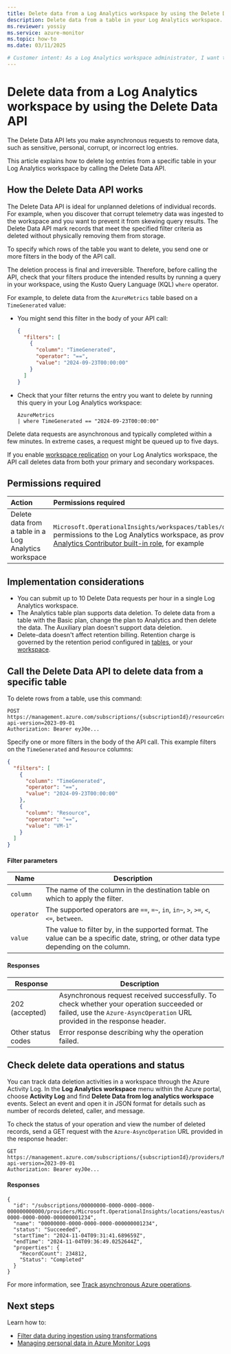 ```yaml
---
title: Delete data from a Log Analytics workspace by using the Delete Data API 
description: Delete data from a table in your Log Analytics workspace. 
ms.reviewer: yossiy
ms.service: azure-monitor
ms.topic: how-to 
ms.date: 03/11/2025

# Customer intent: As a Log Analytics workspace administrator, I want to delete data from tables in my Log Analytics workspace if the data is ingested by mistake, corrupt, or includes personal identifiable details.
---
```


# Delete data from a Log Analytics workspace by using the Delete Data API 

The Delete Data API lets you make asynchronous requests to remove data, such as sensitive, personal, corrupt, or incorrect log entries.

This article explains how to delete log entries from a specific table in your Log Analytics workspace by calling the Delete Data API.

## How the Delete Data API works

The Delete Data API is ideal for unplanned deletions of individual records. For example, when you discover that corrupt telemetry data was ingested to the workspace and you want to prevent it from skewing query results. The Delete Data API mark records that meet the specified filter criteria as deleted without physically removing them from storage.

To specify which rows of the table you want to delete, you send one or more filters in the body of the API call.

The deletion process is final and irreversible. Therefore, before calling the API, check that your filters produce the intended results by running a query in your workspace, using the Kusto Query Language (KQL) `where` operator.

For example, to delete data from the `AzureMetrics` table based on a `TimeGenerated` value: 

- You might send this filter in the body of your API call:

  ```json 
  {
    "filters": [
      {
        "column": "TimeGenerated",      
        "operator": "==",                
        "value": "2024-09-23T00:00:00"  
      }
    ]
  }
  ```

- Check that your filter returns the entry you want to delete by running this query in your Log Analytics workspace:

  ```kusto
  AzureMetrics
  | where TimeGenerated == "2024-09-23T00:00:00" 
  ```


Delete data requests are asynchronous and typically completed within a few minutes. In extreme cases, a request might be queued up to five days.

If you enable [workspace replication](workspace-replication.md) on your Log Analytics workspace, the API call deletes data from both your primary and secondary workspaces.

## Permissions required

| Action | Permissions required |
|:-------|:---------------------|
| Delete data from a table in a Log Analytics workspace | `Microsoft.OperationalInsights/workspaces/tables/deleteData/action` permissions to the Log Analytics workspace, as provided by the [Log Analytics Contributor built-in role](./manage-access.md#log-analytics-contributor), for example |

## Implementation considerations

- You can submit up to 10 Delete Data requests per hour in a single Log Analytics workspace. 
- The Analytics table plan supports data deletion. To delete data from a table with the Basic plan, change the plan to Analytics and then delete the data. The Auxiliary plan doesn't support data deletion.
- Delete-data doesn't affect retention billing. Retention charge is governed by the retention period configured in [tables](./data-retention-configure.md#configure-table-level-retention), or your [workspace](./data-retention-configure.md#configure-the-default-interactive-retention-period-of-analytics-tables).

## Call the Delete Data API to delete data from a specific table

To delete rows from a table, use this command: 

```http  
POST https://management.azure.com/subscriptions/{subscriptionId}/resourceGroups/{resourcegroup}/providers/Microsoft.OperationalInsights/workspaces/{workspace_name}/tables/{table_name}/deleteData?api-version=2023-09-01
Authorization: Bearer eyJ0e...
```

Specify one or more filters in the body of the API call. This example filters on the `TimeGenerated` and `Resource` columns:

```json 
{
  "filters": [
    {
      "column": "TimeGenerated",      
      "operator": "==",                
      "value": "2024-09-23T00:00:00"  
    },
    {
      "column": "Resource",      
      "operator": "==",                
      "value": "VM-1"  
    }
  ]
}
```

#### Filter parameters

| Name | Description|
| - | - |
| `column` | The name of the column in the destination table on which to apply the filter. |
| `operator` | The supported operators are `==`, `=~`, `in`, `in~`, `>`, `>=`, `<`, `<=`, `between`. |
| `value` | The value to filter by, in the supported format. The value can be a specific date, string, or other data type depending on the column. |
 
#### Responses

| Response | Description| 
| - | - |
|202 (accepted)|Asynchronous request received successfully. To check whether your operation succeeded or failed, use the `Azure-AsyncOperation` URL provided in the response header. |
|Other status codes|Error response describing why the operation failed.|



## Check delete data operations and status 

You can track data deletion activities in a workspace through the Azure Activity Log. In the **Log Analytics workspace** menu within the Azure portal, choose **Activity Log** and find **Delete Data from log analytics workspace** events. Select an event and open it in JSON format for details such as number of records deleted, caller, and message.

To check the status of your operation and view the number of deleted records, send a GET request with the `Azure-AsyncOperation` URL provided in the response header:
 
```http
GET https://management.azure.com/subscriptions/{subscriptionId}/providers/Microsoft.OperationalInsights/locations/{region}/operationstatuses/{responseOperation}?api-version=2023-09-01
Authorization: Bearer eyJ0e...
```

#### Responses
```http
{
  "id": "/subscriptions/00000000-0000-0000-0000-000000000000/providers/Microsoft.OperationalInsights/locations/eastus/operationstatuses/00000000-0000-0000-0000-000000001234",
  "name": "00000000-0000-0000-0000-000000001234",
  "status": "Succeeded",
  "startTime": "2024-11-04T09:31:41.689659Z",
  "endTime": "2024-11-04T09:36:49.0252644Z",
  "properties": {
    "RecordCount": 234812,
    "Status": "Completed"
  }
}
```

For more information, see [Track asynchronous Azure operations](/azure/azure-resource-manager/management/async-operations).

## Next steps

Learn how to:

- [Filter data during ingestion using transformations](../essentials/data-collection-transformations.md)
- [Managing personal data in Azure Monitor Logs](../logs/personal-data-mgmt.md)

